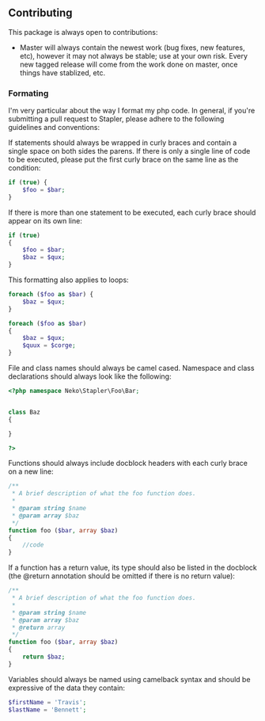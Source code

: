 ## Contributing
This package is always open to contributions:

* Master will always contain the newest work (bug fixes, new features, etc), however it may not always be stable; use at your own risk.  Every new tagged release will come from the work done on master, once things have stablized, etc.

### Formating
I'm very particular about the way I format my php code.  In general, if you're submitting a pull request to Stapler, please adhere to the following guidelines and conventions:

If statements should always be wrapped in curly braces and contain a single space on both sides the parens.  If there is only a single line of code to be executed, please put the first curly brace on the same line as the condition:

```php
if (true) {
	$foo = $bar;
}
```

If there is more than one statement to be executed, each curly brace should appear on its own line:
```php
if (true) 
{
	$foo = $bar;
	$baz = $qux;
}
```

This formatting also applies to loops:
```php
foreach ($foo as $bar) {
	$baz = $qux;
}

foreach ($foo as $bar)
{
	$baz = $qux;
	$quux = $corge;
}
```

File and class names should always be camel cased.  Namespace and class declarations should always look like the following:
```php
<?php namespace Neko\Stapler\Foo\Bar;


class Baz
{

}

?>
```

Functions should always include docblock headers with each curly brace on a new line:
```php
/**
 * A brief description of what the foo function does.
 *
 * @param string $name
 * @param array $baz
 */
function foo ($bar, array $baz) 
{
	//code
}
```

If a function has a return value, its type should also be listed in the docblock (the @return annotation should be omitted if there is no return value):
```php
/**
 * A brief description of what the foo function does.
 *
 * @param string $name
 * @param array $baz
 * @return array
 */
function foo ($bar, array $baz) 
{
	return $baz;
}
```

Variables should always be named using camelback syntax and should be expressive of the data they contain:

```php
$firstName = 'Travis';
$lastName = 'Bennett';
```